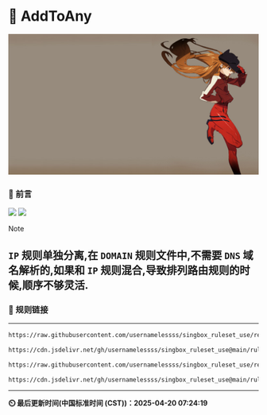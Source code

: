 
# 🧸 AddToAny
![](https://raw.githubusercontent.com/usernamelessss/picture-bed/main/images/202504042256831.jpg)
### 📣 前言
![](https://shields.io/badge/-移除重复规则-ff69b4) ![](https://shields.io/badge/-IP&nbsp;规则单独存放不与&nbsp;DOMAIN&nbsp;等混合-green)
> [!NOTE]
**`IP` 规则单独分离,在 `DOMAIN` 规则文件中,不需要 `DNS` 域名解析的,如果和 `IP` 规则混合,导致排列路由规则的时候,顺序不够灵活.**
---

###  🔗 规则链接
---

```url
https://raw.githubusercontent.com/usernamelessss/singbox_ruleset_use/refs/heads/main/rule/AddToAny/AddToAny_No_IP.json
```

```url
https://cdn.jsdelivr.net/gh/usernamelessss/singbox_ruleset_use@main/rule/AddToAny/AddToAny_No_IP.json
```

```url
https://raw.githubusercontent.com/usernamelessss/singbox_ruleset_use/refs/heads/main/rule/AddToAny/AddToAny_No_IP.srs
```

```url
https://cdn.jsdelivr.net/gh/usernamelessss/singbox_ruleset_use@main/rule/AddToAny/AddToAny_No_IP.srs
```

---
**⏲️ 最后更新时间(中国标准时间 (CST))：2025-04-20 07:24:19**